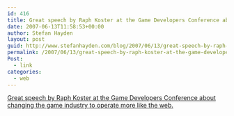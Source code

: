 ```yaml
---
id: 416
title: Great speech by Raph Koster at the Game Developers Conference about changing the game industry to operate more like the web
date: 2007-06-13T11:58:53+00:00
author: Stefan Hayden
layout: post
guid: http://www.stefanhayden.com/blog/2007/06/13/great-speech-by-raph-koster-at-the-game-developers-conference-about-changing-the-game-industry-to-operate-more-like-the-web/
permalink: /2007/06/13/great-speech-by-raph-koster-at-the-game-developers-conference-about-changing-the-game-industry-to-operate-more-like-the-web/
Post:
  - link
categories:
  - web
---
```

<p><a href="http://www.gamasutra.com/php-bin/news_index.php?story=14308">Great speech by Raph Koster at the Game Developers Conference about changing the game industry to operate more like the web.</a>
</p>

